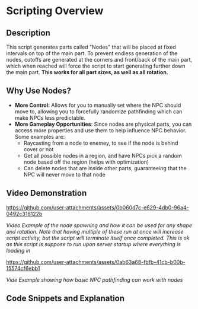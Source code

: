 # Scripting Overview

## Description
This script generates parts called "Nodes" that will be placed at fixed intervals on top of the main part. To prevent endless generation of the nodes, cutoffs are generated at the corners and front/back of the main part, which when reached will force the script to start generating further down the main part. **This works for all part sizes, as well as all rotation.**

## Why Use Nodes?
- **More Control:** Allows for you to manually set where the NPC should move to, allowing you to forcefully randomize pathfinding which can make NPCs less predictable.
- **More Gameplay Opportunities**: Since nodes are physical parts, you can access more properties and use them to help influence NPC behavior. Some examples are:
  - Raycasting from a node to enemey, to see if the node is behind cover or not
  - Get all possible nodes in a region, and have NPCs pick a random node based off the region (helps with optimization)
  - Can delete nodes that are inside other parts, guaranteeing that the NPC will never move to that node


## Video Demonstration

https://github.com/user-attachments/assets/0b060d7c-e629-4db0-96a4-0492c318122b

*Video Example of the node spawning and how it can be used for any shape and rotation. Note that having multiple of these run at once will increase script activity, but the script will terminate itself once completed. This is ok as this script is suppose to run upon server startup where everything is loading in*


https://github.com/user-attachments/assets/0ab63a68-fbfb-41cb-b00b-15574cf6ebb1

*Vide Example showing how basic NPC pathfinding can work with nodes*

## Code Snippets and Explanation






